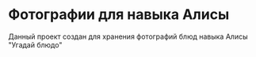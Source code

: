 # Фотографии для навыка Алисы
Данный проект создан для хранения фотографий блюд навыка Алисы "Угадай блюдо"
